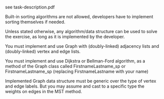 see task-description.pdf

Built-in sorting algorithms are not allowed, developers have to implement sorting themselves if needed.

Unless stated otherwise, any algorithm/data structure can be used to solve the exercise, as long as it is implemented by the developer.

You must implement and use Graph with (doubly-linked) adjacency lists and (doubly-linked) vertex and edge lists.

You must implement and use Dijkstra or Bellman-Ford algorithm, as a method of the Graph class called FirstnameLastname_sp or FirstnameLastname_sp (replacing FirstnameLastname with your name)

Implemented Graph data structure must be generic over the type of vertex and edge labels. But you may assume and cast to a specific type the weights on edges in the MST method.
